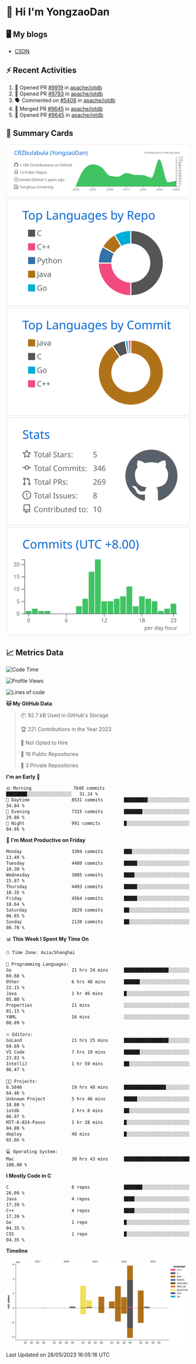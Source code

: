 # 👋 Hi I'm YongzaoDan

## 🖥 My blogs
  + [CSDN](https://blog.csdn.net/CRZbulabula?type=blog)

## ⚡ Recent Activities
<!--START_SECTION:activity-->
1. 💪 Opened PR [#9919](https://github.com/apache/iotdb/pull/9919) in [apache/iotdb](https://github.com/apache/iotdb)
2. 💪 Opened PR [#9793](https://github.com/apache/iotdb/pull/9793) in [apache/iotdb](https://github.com/apache/iotdb)
3. 🗣 Commented on [#5408](https://github.com/apache/iotdb/issues/5408) in [apache/iotdb](https://github.com/apache/iotdb)
4. 🎉 Merged PR [#9645](https://github.com/apache/iotdb/pull/9645) in [apache/iotdb](https://github.com/apache/iotdb)
5. 💪 Opened PR [#9645](https://github.com/apache/iotdb/pull/9645) in [apache/iotdb](https://github.com/apache/iotdb)
<!--END_SECTION:activity-->

## 🎑 Summary Cards

[![](https://raw.githubusercontent.com/CRZbulabula/CRZbulabula/main/profile-summary-card-output/github/0-profile-details.svg)](https://github.com/vn7n24fzkq/github-profile-summary-cards)
[![](https://raw.githubusercontent.com/CRZbulabula/CRZbulabula/main/profile-summary-card-output/github/1-repos-per-language.svg)](https://github.com/vn7n24fzkq/github-profile-summary-cards) [![](https://raw.githubusercontent.com/CRZbulabula/CRZbulabula/main/profile-summary-card-output/github/2-most-commit-language.svg)](https://github.com/vn7n24fzkq/github-profile-summary-cards)
[![](https://raw.githubusercontent.com/CRZbulabula/CRZbulabula/main/profile-summary-card-output/github/3-stats.svg)](https://github.com/vn7n24fzkq/github-profile-summary-cards) [![](https://raw.githubusercontent.com/CRZbulabula/CRZbulabula/main/profile-summary-card-output/github/4-productive-time.svg)](https://github.com/vn7n24fzkq/github-profile-summary-cards)

## 📈 Metrics Data

<!--START_SECTION:waka-->
![Code Time](http://img.shields.io/badge/Code%20Time-159%20hrs%2039%20mins-blue)

![Profile Views](http://img.shields.io/badge/Profile%20Views-8-blue)

![Lines of code](https://img.shields.io/badge/From%20Hello%20World%20I%27ve%20Written-19.4%20million%20lines%20of%20code-blue)

**🐱 My GitHub Data** 

> 📦 92.7 kB Used in GitHub's Storage 
 > 
> 🏆 221 Contributions in the Year 2023
 > 
> 🚫 Not Opted to Hire
 > 
> 📜 19 Public Repositories 
 > 
> 🔑 3 Private Repositories 
 > 
**I'm an Early 🐤** 

```text
🌞 Morning                7648 commits        ████████░░░░░░░░░░░░░░░░░   31.24 % 
🌆 Daytime                8531 commits        █████████░░░░░░░░░░░░░░░░   34.84 % 
🌃 Evening                7315 commits        ███████░░░░░░░░░░░░░░░░░░   29.88 % 
🌙 Night                  991 commits         █░░░░░░░░░░░░░░░░░░░░░░░░   04.05 % 
```
📅 **I'm Most Productive on Friday** 

```text
Monday                   3304 commits        ███░░░░░░░░░░░░░░░░░░░░░░   13.49 % 
Tuesday                  4480 commits        █████░░░░░░░░░░░░░░░░░░░░   18.30 % 
Wednesday                3885 commits        ████░░░░░░░░░░░░░░░░░░░░░   15.87 % 
Thursday                 4493 commits        █████░░░░░░░░░░░░░░░░░░░░   18.35 % 
Friday                   4564 commits        █████░░░░░░░░░░░░░░░░░░░░   18.64 % 
Saturday                 1629 commits        ██░░░░░░░░░░░░░░░░░░░░░░░   06.65 % 
Sunday                   2130 commits        ██░░░░░░░░░░░░░░░░░░░░░░░   08.70 % 
```


📊 **This Week I Spent My Time On** 

```text
🕑︎ Time Zone: Asia/Shanghai

💬 Programming Languages: 
Go                       21 hrs 24 mins      █████████████████░░░░░░░░   69.68 % 
Other                    6 hrs 48 mins       ██████░░░░░░░░░░░░░░░░░░░   22.15 % 
Java                     1 hr 46 mins        █░░░░░░░░░░░░░░░░░░░░░░░░   05.80 % 
Properties               21 mins             ░░░░░░░░░░░░░░░░░░░░░░░░░   01.15 % 
YAML                     16 mins             ░░░░░░░░░░░░░░░░░░░░░░░░░   00.89 % 

🔥 Editors: 
GoLand                   21 hrs 25 mins      █████████████████░░░░░░░░   69.69 % 
VS Code                  7 hrs 19 mins       ██████░░░░░░░░░░░░░░░░░░░   23.83 % 
IntelliJ                 1 hr 59 mins        ██░░░░░░░░░░░░░░░░░░░░░░░   06.47 % 

🐱‍💻 Projects: 
6.5840                   19 hrs 48 mins      ████████████████░░░░░░░░░   64.46 % 
Unknown Project          5 hrs 46 mins       █████░░░░░░░░░░░░░░░░░░░░   18.80 % 
iotdb                    2 hrs 8 mins        ██░░░░░░░░░░░░░░░░░░░░░░░   06.97 % 
MIT-6-824-Paxos          1 hr 28 mins        █░░░░░░░░░░░░░░░░░░░░░░░░   04.80 % 
deploy                   48 mins             █░░░░░░░░░░░░░░░░░░░░░░░░   02.66 % 

💻 Operating System: 
Mac                      30 hrs 43 mins      █████████████████████████   100.00 % 
```

**I Mostly Code in C** 

```text
C                        6 repos             ███████░░░░░░░░░░░░░░░░░░   26.09 % 
Java                     4 repos             ████░░░░░░░░░░░░░░░░░░░░░   17.39 % 
C++                      4 repos             ████░░░░░░░░░░░░░░░░░░░░░   17.39 % 
Go                       1 repo              █░░░░░░░░░░░░░░░░░░░░░░░░   04.35 % 
CSS                      1 repo              █░░░░░░░░░░░░░░░░░░░░░░░░   04.35 % 
```



**Timeline**

![Lines of Code chart](https://raw.githubusercontent.com/CRZbulabula/CRZbulabula/main/assets/bar_graph.png)


 Last Updated on 28/05/2023 16:05:16 UTC
<!--END_SECTION:waka-->

